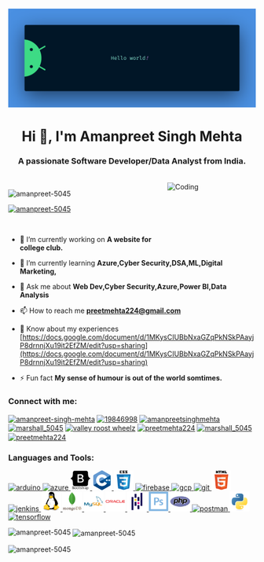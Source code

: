 ![MasterHead](https://raw.githubusercontent.com/smohata/smohata/master/resources/banner.png)


<h1 align="center">Hi 👋, I'm Amanpreet Singh Mehta</h1>
<h3 align="center">A passionate Software Developer/Data Analyst from India.</h3>
<br>
<img align="right" alt="Coding" width="180" height="150" src="https://data-science-blog.com/en/wp-content/uploads/sites/4/2020/11/happy-coder.gif">
<break>
<p align="left"> <img src="https://komarev.com/ghpvc/?username=amanpreet-5045&label=Profile%20views&color=0e75b6&style=flat" alt="amanpreet-5045" /> </p>

<p align="left"> <a href="https://github.com/ryo-ma/github-profile-trophy"><img src="https://github-profile-trophy.vercel.app/?username=amanpreet-5045" alt="amanpreet-5045" /></a> </p>

<p align="left"> <a href="https://twitter.com/" target="blank"><img src="https://img.shields.io/twitter/follow/?logo=twitter&style=for-the-badge" alt="" /></a> </p>

- 🔭 I’m currently working on **A website for college club.**

- 🌱 I’m currently learning **Azure,Cyber Security,DSA,ML,Digital Marketing,**

- 💬 Ask me about **Web Dev,Cyber Security,Azure,Power BI,Data Analysis**

- 📫 How to reach me **preetmehta224@gmail.com**

- 📄 Know about my experiences [https://docs.google.com/document/d/1MKysCIUBbNxaGZqPkNSkPAayjP8drnnjXu19it2EfZM/edit?usp=sharing](https://docs.google.com/document/d/1MKysCIUBbNxaGZqPkNSkPAayjP8drnnjXu19it2EfZM/edit?usp=sharing)

- ⚡ Fun fact **My sense of humour is out of the world somtimes.**

<h3 align="left">Connect with me:</h3>
<p align="left">
<a href="https://www.linkedin.com/in/amanpreet-mehta/" target="blank"><img align="center" src="https://raw.githubusercontent.com/rahuldkjain/github-profile-readme-generator/master/src/images/icons/Social/linked-in-alt.svg" alt="amanpreet-singh-mehta" height="30" width="40" /></a>
<a href="https://stackoverflow.com/users/19846998" target="blank"><img align="center" src="https://raw.githubusercontent.com/rahuldkjain/github-profile-readme-generator/master/src/images/icons/Social/stack-overflow.svg" alt="19846998" height="30" width="40" /></a>
<a href="https://kaggle.com/amanpreetsinghmehta" target="blank"><img align="center" src="https://raw.githubusercontent.com/rahuldkjain/github-profile-readme-generator/master/src/images/icons/Social/kaggle.svg" alt="amanpreetsinghmehta" height="30" width="40" /></a>
<a href="https://instagram.com/marshall_5045" target="blank"><img align="center" src="https://raw.githubusercontent.com/rahuldkjain/github-profile-readme-generator/master/src/images/icons/Social/instagram.svg" alt="marshall_5045" height="30" width="40" /></a>
<a href="https://www.youtube.com/c/valley roost wheelz" target="blank"><img align="center" src="https://raw.githubusercontent.com/rahuldkjain/github-profile-readme-generator/master/src/images/icons/Social/youtube.svg" alt="valley roost wheelz" height="30" width="40" /></a>
<a href="https://www.hackerrank.com/preetmehta224" target="blank"><img align="center" src="https://raw.githubusercontent.com/rahuldkjain/github-profile-readme-generator/master/src/images/icons/Social/hackerrank.svg" alt="preetmehta224" height="30" width="40" /></a>
<a href="https://www.leetcode.com/marshall_5045" target="blank"><img align="center" src="https://raw.githubusercontent.com/rahuldkjain/github-profile-readme-generator/master/src/images/icons/Social/leet-code.svg" alt="marshall_5045" height="30" width="40" /></a>
<a href="https://auth.geeksforgeeks.org/user/preetmehta224" target="blank"><img align="center" src="https://raw.githubusercontent.com/rahuldkjain/github-profile-readme-generator/master/src/images/icons/Social/geeks-for-geeks.svg" alt="preetmehta224" height="30" width="40" /></a>
</p>

<h3 align="left">Languages and Tools:</h3>
<p align="left"> <a href="https://www.arduino.cc/" target="_blank" rel="noreferrer"> <img src="https://cdn.worldvectorlogo.com/logos/arduino-1.svg" alt="arduino" width="40" height="40"/> </a> <a href="https://azure.microsoft.com/en-in/" target="_blank" rel="noreferrer"> <img src="https://www.vectorlogo.zone/logos/microsoft_azure/microsoft_azure-icon.svg" alt="azure" width="40" height="40"/> </a> <a href="https://getbootstrap.com" target="_blank" rel="noreferrer"> <img src="https://raw.githubusercontent.com/devicons/devicon/master/icons/bootstrap/bootstrap-plain-wordmark.svg" alt="bootstrap" width="40" height="40"/> </a> <a href="https://www.w3schools.com/cpp/" target="_blank" rel="noreferrer"> <img src="https://raw.githubusercontent.com/devicons/devicon/master/icons/cplusplus/cplusplus-original.svg" alt="cplusplus" width="40" height="40"/> </a> <a href="https://www.w3schools.com/css/" target="_blank" rel="noreferrer"> <img src="https://raw.githubusercontent.com/devicons/devicon/master/icons/css3/css3-original-wordmark.svg" alt="css3" width="40" height="40"/> </a> <a href="https://firebase.google.com/" target="_blank" rel="noreferrer"> <img src="https://www.vectorlogo.zone/logos/firebase/firebase-icon.svg" alt="firebase" width="40" height="40"/> </a> <a href="https://cloud.google.com" target="_blank" rel="noreferrer"> <img src="https://www.vectorlogo.zone/logos/google_cloud/google_cloud-icon.svg" alt="gcp" width="40" height="40"/> </a> <a href="https://git-scm.com/" target="_blank" rel="noreferrer"> <img src="https://www.vectorlogo.zone/logos/git-scm/git-scm-icon.svg" alt="git" width="40" height="40"/> </a> <a href="https://www.w3.org/html/" target="_blank" rel="noreferrer"> <img src="https://raw.githubusercontent.com/devicons/devicon/master/icons/html5/html5-original-wordmark.svg" alt="html5" width="40" height="40"/> </a> <a href="https://www.jenkins.io" target="_blank" rel="noreferrer"> <img src="https://www.vectorlogo.zone/logos/jenkins/jenkins-icon.svg" alt="jenkins" width="40" height="40"/> </a> <a href="https://www.linux.org/" target="_blank" rel="noreferrer"> <img src="https://raw.githubusercontent.com/devicons/devicon/master/icons/linux/linux-original.svg" alt="linux" width="40" height="40"/> </a> <a href="https://www.mongodb.com/" target="_blank" rel="noreferrer"> <img src="https://raw.githubusercontent.com/devicons/devicon/master/icons/mongodb/mongodb-original-wordmark.svg" alt="mongodb" width="40" height="40"/> </a> <a href="https://www.mysql.com/" target="_blank" rel="noreferrer"> <img src="https://raw.githubusercontent.com/devicons/devicon/master/icons/mysql/mysql-original-wordmark.svg" alt="mysql" width="40" height="40"/> </a> <a href="https://www.oracle.com/" target="_blank" rel="noreferrer"> <img src="https://raw.githubusercontent.com/devicons/devicon/master/icons/oracle/oracle-original.svg" alt="oracle" width="40" height="40"/> </a> <a href="https://pandas.pydata.org/" target="_blank" rel="noreferrer"> <img src="https://raw.githubusercontent.com/devicons/devicon/2ae2a900d2f041da66e950e4d48052658d850630/icons/pandas/pandas-original.svg" alt="pandas" width="40" height="40"/> </a> <a href="https://www.photoshop.com/en" target="_blank" rel="noreferrer"> <img src="https://raw.githubusercontent.com/devicons/devicon/master/icons/photoshop/photoshop-line.svg" alt="photoshop" width="40" height="40"/> </a> <a href="https://www.php.net" target="_blank" rel="noreferrer"> <img src="https://raw.githubusercontent.com/devicons/devicon/master/icons/php/php-original.svg" alt="php" width="40" height="40"/> </a> <a href="https://postman.com" target="_blank" rel="noreferrer"> <img src="https://www.vectorlogo.zone/logos/getpostman/getpostman-icon.svg" alt="postman" width="40" height="40"/> </a> <a href="https://www.python.org" target="_blank" rel="noreferrer"> <img src="https://raw.githubusercontent.com/devicons/devicon/master/icons/python/python-original.svg" alt="python" width="40" height="40"/> </a> <a href="https://www.tensorflow.org" target="_blank" rel="noreferrer"> <img src="https://www.vectorlogo.zone/logos/tensorflow/tensorflow-icon.svg" alt="tensorflow" width="40" height="40"/> </a> </p>

<p><img align="left" src="https://github-readme-stats.vercel.app/api/top-langs?username=amanpreet-5045&show_icons=true&locale=en&layout=compact" alt="amanpreet-5045" /></p>

<p>&nbsp;<img align="center" src="https://github-readme-stats.vercel.app/api?username=amanpreet-5045&show_icons=true&locale=en" alt="amanpreet-5045" /></p>

<p><img align="center" src="https://github-readme-streak-stats.herokuapp.com/?user=amanpreet-5045&" alt="amanpreet-5045" /></p>
